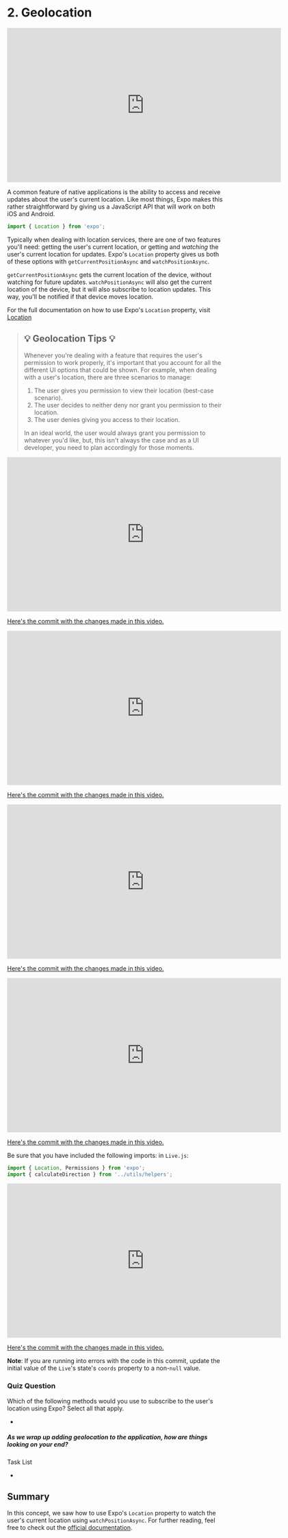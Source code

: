 # 2. Geolocation



<iframe allowfullscreen="1" allow="accelerometer; autoplay; encrypted-media; gyroscope; picture-in-picture" title="YouTube video player" src="https://www.youtube.com/embed/ynXUEGUVGA8?showinfo=0&amp;rel=0&amp;autohide=1&amp;vq=hd720&amp;hl=en-us&amp;cc_load_policy=0&amp;enablejsapi=1&amp;origin=https%3A%2F%2Fclassroom.udacity.com&amp;widgetid=415" id="widget416" width="640" height="360" frameborder="0"></iframe>



A common feature of native applications is the ability to access and  receive updates about the user's current location. Like most things,  Expo makes this rather straightforward by giving us a JavaScript API  that will work on both iOS and Android. 

```js
import { Location } from 'expo';
```

Typically when dealing with location services, there are one of two  features you'll need: getting the user's current location, or getting  and *watching* the user's current location for updates. Expo's `Location` property gives us both of these options with `getCurrentPositionAsync` and `watchPositionAsync`. 

`getCurrentPositionAsync` gets the current location of the device, without watching for future updates. `watchPositionAsync` will also get the current location of the device, but it will also  subscribe to location updates. This way, you'll be notified if that  device moves location.

For the full documentation on how to use Expo's `Location` property, visit [Location](https://docs.expo.io/versions/latest/sdk/location.html)



> ## 💡 Geolocation Tips 💡
>
> Whenever you're dealing with a feature that requires the user's  permission to work properly, it's important that you account for all the different UI options that could be shown. For example, when dealing  with a user's location, there are three scenarios to manage:
>
> 1. The user gives you permission to view their location (best-case scenario). 
> 2. The user decides to neither deny nor grant you permission to their location. 
> 3. The user denies giving you access to their location. 
>
> In an ideal world, the user would always grant you permission to  whatever you'd like, but, this isn't always the case and as a UI  developer, you need to plan accordingly for those moments.



<iframe allowfullscreen="1" allow="accelerometer; autoplay; encrypted-media; gyroscope; picture-in-picture" title="YouTube video player" src="https://www.youtube.com/embed/nIQMG9N33IE?showinfo=0&amp;rel=0&amp;autohide=1&amp;vq=hd720&amp;hl=en-us&amp;cc_load_policy=0&amp;enablejsapi=1&amp;origin=https%3A%2F%2Fclassroom.udacity.com&amp;widgetid=417" id="widget418" width="640" height="360" frameborder="0"></iframe>



[Here's the commit with the changes made in this video.](https://github.com/udacity/reactnd-UdaciFitness-complete/commit/62780584135dbfcee999b10ec3f01ec646aeb27b)



<iframe allowfullscreen="1" allow="accelerometer; autoplay; encrypted-media; gyroscope; picture-in-picture" title="YouTube video player" src="https://www.youtube.com/embed/B56Uz-NKKhs?showinfo=0&amp;rel=0&amp;autohide=1&amp;vq=hd720&amp;hl=en-us&amp;cc_load_policy=0&amp;enablejsapi=1&amp;origin=https%3A%2F%2Fclassroom.udacity.com&amp;widgetid=419" id="widget420" width="640" height="360" frameborder="0"></iframe>



[Here's the commit with the changes made in this video.](https://github.com/udacity/reactnd-UdaciFitness-complete/commit/70aa708e381b86471da886e01efc6568df076c54)



<iframe allowfullscreen="1" allow="accelerometer; autoplay; encrypted-media; gyroscope; picture-in-picture" title="YouTube video player" src="https://www.youtube.com/embed/oiz4Fn1Iqqk?showinfo=0&amp;rel=0&amp;autohide=1&amp;vq=hd720&amp;hl=en-us&amp;cc_load_policy=0&amp;enablejsapi=1&amp;origin=https%3A%2F%2Fclassroom.udacity.com&amp;widgetid=421" id="widget422" width="640" height="360" frameborder="0"></iframe>



[Here's the commit with the changes made in this video.](https://github.com/udacity/reactnd-UdaciFitness-complete/commit/5a834dc7790f3612a9bebdf4b25ded34e9bfe580)



<iframe allowfullscreen="1" allow="accelerometer; autoplay; encrypted-media; gyroscope; picture-in-picture" title="YouTube video player" src="https://www.youtube.com/embed/BNYvgnCvPFc?showinfo=0&amp;rel=0&amp;autohide=1&amp;vq=hd720&amp;hl=en-us&amp;cc_load_policy=0&amp;enablejsapi=1&amp;origin=https%3A%2F%2Fclassroom.udacity.com&amp;widgetid=423" id="widget424" width="640" height="360" frameborder="0"></iframe>



[Here's the commit with the changes made in this video.](https://github.com/udacity/reactnd-UdaciFitness-complete/commit/654fab8ad1502c104a0501adea1819a4f9ab54c1)

Be sure that you have included the following imports: in `Live.js`:

```js
import { Location, Permissions } from 'expo';
import { calculateDirection } from '../utils/helpers';
```



<iframe allowfullscreen="1" allow="accelerometer; autoplay; encrypted-media; gyroscope; picture-in-picture" title="YouTube video player" src="https://www.youtube.com/embed/tl8blRR_nc0?showinfo=0&amp;rel=0&amp;autohide=1&amp;vq=hd720&amp;hl=en-us&amp;cc_load_policy=0&amp;enablejsapi=1&amp;origin=https%3A%2F%2Fclassroom.udacity.com&amp;widgetid=425" id="widget426" width="640" height="360" frameborder="0"></iframe>



[Here's the commit with the changes made in this video.](https://github.com/udacity/reactnd-UdaciFitness-complete/commit/0b092b57b530fd6b2d9e9577dd299351e74df75f)

**Note**: If you are running into errors with the code in this commit, update the initial value of the `Live`'s state's `coords` property to a non-`null` value.



### Quiz Question

Which of the following methods would you use to subscribe to the user's location using Expo? Select all that apply.

- 

##### As we wrap up adding geolocation to the application, how are things looking on your end?

Task List

- 





## Summary

In this concept, we saw how to use Expo's `Location` property to watch the user's current location using `watchPositionAsync`. For further reading, feel free to check out the [official documentation](https://docs.expo.io/versions/latest/sdk/location.html).